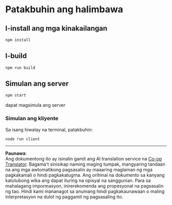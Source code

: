 <!--
CO_OP_TRANSLATOR_METADATA:
{
  "original_hash": "67cc24a3a2d1cdd7d395ed5e67be8557",
  "translation_date": "2025-10-07T01:35:52+00:00",
  "source_file": "03-GettingStarted/11-simple-auth/code/basic/typescript/README.md",
  "language_code": "tl"
}
-->
# Patakbuhin ang halimbawa

## I-install ang mga kinakailangan

```bash
npm install
```

## I-build

```bash
npm run build
```

## Simulan ang server

```bash
npm start
```

dapat magsimula ang server

### Simulan ang kliyente

Sa isang hiwalay na terminal, patakbuhin:

```bash
node run client
```

---

**Paunawa**:  
Ang dokumentong ito ay isinalin gamit ang AI translation service na [Co-op Translator](https://github.com/Azure/co-op-translator). Bagama't sinisikap naming maging tumpak, mangyaring tandaan na ang mga awtomatikong pagsasalin ay maaaring maglaman ng mga pagkakamali o hindi pagkakatugma. Ang orihinal na dokumento sa kanyang katutubong wika ang dapat ituring na opisyal na sanggunian. Para sa mahalagang impormasyon, inirerekomenda ang propesyonal na pagsasalin ng tao. Hindi kami mananagot sa anumang hindi pagkakaunawaan o maling interpretasyon na dulot ng paggamit ng pagsasaling ito.